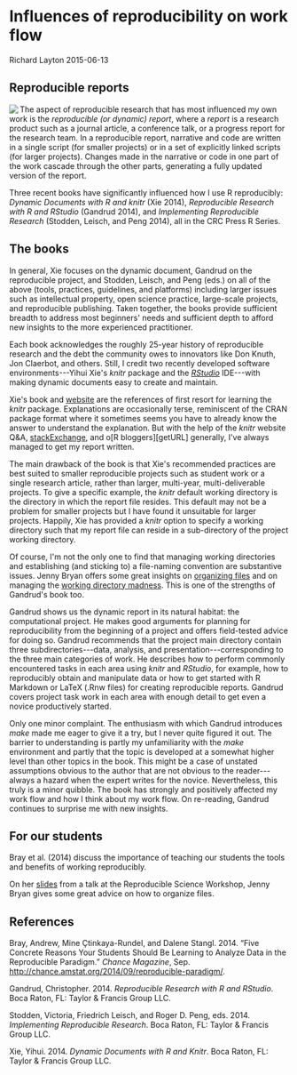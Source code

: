 Influences of reproducibility on work flow
==========================================

Richard Layton
2015-06-13

Reproducible reports
--------------------

<img src="https://dl.dropboxusercontent.com/u/36189294/wp/three_books_on_RR.png"  align=left>

The aspect of reproducible research that has most influenced my own work is the *reproducible (or dynamic) report*, where a *report* is a research product such as a journal article, a conference talk, or a progress report for the research team. In a reproducible report, narrative and code are written in a single script (for smaller projects) or in a set of explicitly linked scripts (for larger projects). Changes made in the narrative or code in one part of the work cascade through the other parts, generating a fully updated version of the report.

Three recent books have significantly influenced how I use R reproducibly: *Dynamic Documents with R and knitr* (Xie 2014), *Reproducible Research with R and RStudio* (Gandrud 2014), and *Implementing Reproducible Research* (Stodden, Leisch, and Peng 2014), all in the CRC Press R Series.

The books
---------

In general, Xie focuses on the dynamic document, Gandrud on the reproducible project, and Stodden, Leisch, and Peng (eds.) on all of the above (tools, practices, guidelines, and platforms) including larger issues such as intellectual property, open science practice, large-scale projects, and reproducible publishing. Taken together, the books provide sufficient breadth to address most beginners' needs and sufficient depth to afford new insights to the more experienced practitioner.

Each book acknowledges the roughly 25-year history of reproducible research and the debt the community owes to innovators like Don Knuth, Jon Claerbot, and others. Still, I credit two recently developed software environments---Yihui Xie's *knitr* package and the [*RStudio*](http://www.rstudio.com/) IDE---with making dynamic documents easy to create and maintain.

Xie's book and [website](http://yihui.name/knitr/) are the references of first resort for learning the *knitr* package. Explanations are occasionally terse, reminiscent of the CRAN package format where it sometimes seems you have to already know the answer to understand the explanation. But with the help of the *knitr* website Q&A, [stackExchange](getURL), and o[R bloggers][getURL] generally, I've always managed to get my report written.

The main drawback of the book is that Xie's recommended practices are best suited to smaller reproducible projects such as student work or a single research article, rather than larger, multi-year, multi-deliverable projects. To give a specific example, the *knitr* default working directory is the directory in which the report file resides. This default may not be a problem for smaller projects but I have found it unsuitable for larger projects. Happily, Xie has provided a *knitr* option to specify a working directory such that my report file can reside in a sub-directory of the project working directory.

Of course, I'm not the only one to find that managing working directories and establishing (and sticking to) a file-naming convention are substantive issues. Jenny Bryan offers some great insights on [organizing files](https://github.com/jennybc/organization-and-naming/tree/master/organization) and on managing the [working directory madness](getURL). This is one of the strengths of Gandrud's book too.

Gandrud shows us the dynamic report in its natural habitat: the computational project. He makes good arguments for planning for reproducibility from the beginning of a project and offers field-tested advice for doing so. Gandrud recommends that the project main directory contain three subdirectories---data, analysis, and presentation---corresponding to the three main categories of work. He describes how to perform commonly encountered tasks in each area using *knitr* and *RStudio*, for example, how to reproducibly obtain and manipulate data or how to get started with R Markdown or LaTeX (.Rnw files) for creating reproducible reports. Gandrud covers project task work in each area with enough detail to get even a novice productively started.

Only one minor complaint. The enthusiasm with which Gandrud introduces *make* made me eager to give it a try, but I never quite figured it out. The barrier to understanding is partly my unfamiliarity with the *make* environment and partly that the topic is developed at a somewhat higher level than other topics in the book. This might be a case of unstated assumptions obvious to the author that are not obvious to the reader---always a hazard when the expert writes for the novice. Nevertheless, this truly is a minor quibble. The book has strongly and positively affected my work flow and how I think about my work flow. On re-reading, Gandrud continues to surprise me with new insights.

For our students
----------------

Bray et al. (2014) discuss the importance of teaching our students the tools and benefits of working reproducibly.

On her [slides](https://github.com/jennybc/rr-organization1/tree/master/slides/organization-slides) from a talk at the Reproducible Science Workshop, Jenny Bryan gives some great advice on how to organize files.

<!-- comment out
### Credibility in computational science

Scientific credibility, especially in computation, turns largely on the success or failure of attempts to reproduce findings. And because nearly every discipline "X" has a complementary discipline "computational X", computational reproducibility becomes an issue for all disciplines. 

A number of recent cases illustrate how attempts to reproduce computational research can lead to findings being supported or refuted. 

First, in economics, attempts to reproduce the findings of Kenneth Rogoff and Carmen Reinhart led to the discovery of coding errors, selective exclusion of available data, and unconventional weighting of summary statistics [@Herdon2013]. When the data and code were corrected, all support for their basic hypothesis vanished. Though Rogoff and Reinhart's findings did not cause the austerity policies promoted in Western democracies since 2008, the false findings were used to rationalize those policies [@Krugman2013].

![](https://dl.dropboxusercontent.com/u/36189294/wp/reinhartandrogoff.png)<figcaption>*Kenneth Reinhart and Carmen Rogoff.*</figcaption><br>  

Second, in cancer therapy developed at Duke University, attempts to reproduce the findings of Anil Potti led to the discovery that he had used unstable code and selectively excluded data. Third-year medical student Bradford Perez courageously alerted the university to his concerns about Potti's misconduct in 2008 but was rebuffed. Eventually, Potti left Duke, at least 12 journal articles have been retracted, the clinical trials based on that modeling were terminated, and patients in those trials have sued Duke University [@deBruyn2015].

![](https://dl.dropboxusercontent.com/u/36189294/wp/anilpotti.png)<figcaption>*Anil Potti, formerly of Duke University.*</figcaption><br>  

Lastly, in climate science, for years the University of East Anglia's Climatic Research Unit (CRU) resisted sharing the code and data underlying Penn State professor of meteorology Michael Mann's famous "hockey stick" graph showing 1000 years of global temperature variation. The CRU's reluctance to share the data and the code, says Victoria Stodden of the University of Illinois Champagne-Urbana, had undermined public confidence in scientific credibility even though subsequent comparative studies support the essential hockey stick finding [@Pearce2010].  Stodden continues,

> My sense is that had this climate modeling community made its code and data readily available in a way that facilitated reproducibility of results, not only would they have avoided this embarrassment [of the leaked emails and the subsequent controversy] but the discourse would have been about scientific methods and results rather than potential evasions of FOIA [Freedom of Information Act] requests, whether or not data were fudged, or scientists acted improperly in squelching dissent or manipulating journal editorial boards [@Stodden2009]. 

![](https://dl.dropboxusercontent.com/u/36189294/wp/hockeystick.png)<figcaption>*1000 years of temperature variation: the hockey stick graph by Michael Mann.*</figcaption><br>   

Stodden, in *Implementing Reproducible Research* [@Stodden2014, Ch. 12], concludes that computational science today "faces a crisis of credibility. Without access to the code and data that underlie scientific discoveries, published findings are all but impossible to verify. Yet current intellectual property law stands directly and unavoidably in the way of open science." Stodden's essay on intellectual property in this book is a great introduction to the IP dilemma. 

I cannot resolve the IP conflict here, nor does Stodden. What I can do however, is discuss how the ideas of reproducible research can have a powerful effect on your own research productivity, even if you never plan to share your data and code with anyone else. As Paul Wilson, of the University of Wisconsin Madison, puts it "Your closest collaborator is you six months ago, but you don't reply to emails." Everyone writing on this subject agrees, the first beneficiary of making your work reproducible is your future self. 
-->
<!-- comment out
### What reproducible research can do for you

The workflow that so many of us are familiar with starts like this: acquire some data and use a favorite analysis software, e.g. MATLAB, R, or Excel, to iteratively explore the data until we have a graph we think tells an important story. We save these preliminary findings as graphic files or data tables. We begin writing up the findings in our favorite reporting software, e.g., MSWord or LaTeX, manually  importing the graphs and tables. We find we have to revise some data, so we remake the graphs, manually import them to the report, and revise the report narrative. After several iterations, the report is ready for submission to a conference or journal or to our collaborators for review and comment.

<figcaption>*A familiar workflow.*</figcaption>  
<img src="https://dl.dropboxusercontent.com/u/36189294/wp/commonworkflow.png" width="500">

Time passes. 

We obtain comments from the reviewers leading to yet more revisions, editing, and manually embedding new figures and tables in the report. Eventually the report is submitted in final form.   

More time passes. 

Preparing for a conference at which we present these findings, we begin to prepare presentation slides using yet another software package. We remake the figures and tables for easy viewing and again manually embed them in the presentation file. After several iterations that include feedback and revisions from our collaborators, if any, and the presentation is final and presented. 

More time passes.  

Someone wants to reproduce some segment of the original work, a graduate student perhaps, a colleague, or even yourself. We look through the our poorly organized directories trying to use the date stamp to determine which set of data files, analysis files, and presentation were used to create a particular figure in the original paper or presentation. Even if successful, it usually takes more time that we can afford because we didn't plan or execute the work with reproducibility in mind from the start. 

Important obstacles to efficiently reproducing one's own work are the pulldown menus and mouse clicks of GUI interfaces. First, as Karl Broman, UW-Madison, says, "If you do anything 'by hand' once, you'll do it 100 times." Second, manual operations leave no record. You can spend as much or even more time trying to reconstruct your work as you spent doing it in the first place. 

The tools and practices of reproducible research can address this problem, improving your personal research productivity, even if you never intend to share your data and code with others. For taking your first steps in learning reproducible research, I  suggest two basic principles:

1. Explicitly link computing, results, and narrative.  

2. Organize for reproducibility from the beginning of a project. 
-->
<!-- comment out
### Explicitly link computing, results, and narrative 

The idea of blending narrative and computing in the same script originated with GNU make files and Donald Knuth's "literate programming" concept and was advanced by Jon Claerbot at Stanford. Brief histories of the reproducible research literature are given in [@Gandrud2014;  @Stodden2014; and @Xie2014]. 

 I think many R users would credit Yihui Xie's *knitr* package as the breakthrough that made dynamic documents easy to create and maintain.  And integrating *knitr* into the [*RStudio*](http://www.rstudio.com/) IDE made management of reproducible computational projects even more accessible. Xie's book and [website](http://yihui.name/knitr/) are the go-to  references for *knitr* while Gandrud's book is an exceptional reference for organizing and implementing reproducible computational projects from data gathering and manipulation, to analysis and results, to rendering the report in various formats [@Gandrud2014].  

The basic principle of the dynamic document is to link computing, results, and narrative in the same script or set of scripts. For example, you can open a script, write some narrative describing some data, in the same script write some R code that will create a graph when the script is rendered, and add some additional narrative to discuss the graph. 

The script is rendered to create an output file in the format specified, e.g., PDF or HTML, the R code is executed, and the graph is embedded in the document with the accompanying narrative formatted per instructions in the script. Any changes to the data, graph, analysis, or narrative are  updated when the report is re-rendered. 

![](https://dl.dropboxusercontent.com/u/36189294/wp/RR-overview.png)<br>  

One of the great advantages of using RStudio for implementing reproducible research is the ease of rendering LaTeX markup (.Rnw files) to .tex and PDF format or RMarkdown markup (.Rmd files) to HTML or MSWord format. Rendering to MSWord is especially useful when your collaborators require files to be shared in .docx format. 
-->
<!-- comment out
### Organize for reproducibility from the beginning of a project 

Christopher Gandrud makes a very good case for organizing one's work for reproducibility from the beginning of a project and gives practical advice on how to implement a reproducible project [@Gandrud2014]. In this approach: 

1. Every file is a script

2. Every script is connected explicitly

3. File management is planned

*Project directory.* &ensp; Each project is given its own directory. For much of my work, a "project" is all work that produces a specific journal article, conference paper, or workshop. I use RStudios's *Project* feature for every project directory, thus the project-level directory is the working directory for that project. Gandrud suggests a Project directory with three main sub-directories: Data, Analysis, and Presentation. In my data visualization work, I have found it more convenient to have 6 main sub-directories: Common, Data, Design, Reports, Visuals, and WordPPT. 

*Common directory.* &ensp; For document elements re-used from project to project, e.g., business logo, LaTeX preambles, bibliography files,  templates for rendering RMarkdown to MSWord, etc. 

*Data directory.* &ensp; Excel data spreadsheets received from collaborators; R scripts that gather and manipulate data and write the  structured data frames to file in CSV format. The R scripts document the file names used and the data manipulation explicitly, enabling me or someone else to reproduce or verify the work.  I usually make these R scripts self-contained  so that I can run them independently of any other work in the project. 

![](https://dl.dropboxusercontent.com/u/36189294/wp/data_directory.png)<br>  

*Design directory.* &ensp; R scripts that read the prepared CSV data files, create graphs and tables, and write them to the *Visuals* directory in desired graphic formats. These R scripts are also self-contained so I can execute them independently while I'm designing and revising a graph. I prefer to call this directory "Design" because my primary work is in creating graphs; others may prefer "Analysis". "

![](https://dl.dropboxusercontent.com/u/36189294/wp/design_directory.PNG)<br>  

*Reports directory.* &ensp; Scripts in .Rnw or .Rmd markup to produce the final report document. If I'm the sole author for a project, I use .Rnw markup because LaTeX supports advanced design of documents. I use .Rmd markup when I have collaborators who use MSWord exclusively. In either case, the report script executes each independent data script and design script by name and includes the resulting tables and graphs in the report with accompanying narratives. This is the master script that invokes all the other scripts required to render a particular report in the desired format, e.g., PDF, HTML, or MSWord. 

![](https://dl.dropboxusercontent.com/u/36189294/wp/report_directory.PNG)<br>  

Placing my main script for the report in a *Reports* directory is contrary to Yihui Xie's advice in [@Xie2014]; he prefers the main report script to be in the working directory. I prefer the arrangement shown here. However, I agree with Xie's advice to use relative directory paths to support portability and reproducibility. 

*WordPPT directory.* &ensp; I regularly work with colleagues do not work reproducibly---who regularly do analysis in Excel, reporting in Word, and presenting in PowerPoint.  Materials they send me are saved in this directory. If any of their work affects my reproducible work, I make the necessary updates and revisions to my scripts, re-run the main report, and send it to my collaborators. 

![](https://dl.dropboxusercontent.com/u/36189294/wp/group_interaction.png)<br>  

If I am in charge of the final report, it will be fully reproducible. If another member of the team is in charge of the final report and they are not using reproducible practices, they will copy and paste elements from my work to import it to the final report. Thus some non-reproducible steps are introduced into the work flow. 

Hoefling and Rossinni, in [@Stodden2014, Ch. 8], have some perceptive insights into the problems of collaborating on large-scale reproducible projects. Some of the future improvements they wanted have been addressed since the book was published, e.g., if one uses RMarkdown to render a report to MSWord, we now have support for tables and MSWord style assignments for headers, footers, section headings, etc. Tables are now supported using the *kable()* function in *knitr* or using RMarkdown to MSWord.  
-->
<!-- comment out
### Next steps

I've covered what I consider the first steps in making one's research reproducible. However, full reproducibility entails much more than dynamic documents and well-designed directories. 

Each of the three books that have been my primary references to date go into more detail. In general, Xie focuses on the dynamic document, Gandrud on the reproducible project, and Stodden, Leisch, and Peng on all of the above (tools, practices, guidelines, and platforms) including  larger issues such as intellectual property, the practice of open science, large-scale projects, and reproducible publishing.

Numerous resources on reproducible research are available online. For example, [@Sandve2013] describes  "10 simple rules" for reproducibility covering issues I've omitted here. The  [R-bloggers](http://www.r-bloggers.com/) site is a searchable compendium of R news and tutorials; the [slideshare](http://www.slideshare.net/?ss) site yields numerous hits on reproducible research presentations. 
-->
<!-- comment out
### Summary

Applying two basic principles for reproducible research---explicitly linking computing, results, and narrative, and organizing for reproducibility from the beginning of a project---has improved the  productivity of my computational work and my contributions to collaborative research. 

In retrospect, it seems astonishing that work flows like I've described here have been not taught to students of science, engineering, and mathematics until only just recently. As Millman and Perez put it, 

> Yet, for all its importance, computing receives perfunctory attention in the training of new scientists and in the conduct of everyday research. It is treated as an inconsequential task that students and researchers learn "on the go" with little consideration for ensuring computational results are trustworthy, comprehensible, and ultimately a secure foundation for reproducible outcomes. Software and data are stored with poor organization, little documentation, and few tests. A haphazard patchwork of software tools is used with limited attention paid to capturing the complex workflows that emerge. The evolution of code is not tracked over time, making it difficult to understand what iteration of the code was used to obtain any specific result. Finally, many of the software packages used by scientists in research are proprietary and closed source, preventing complete understanding and control of the final scientific result [@Stodden2014, Ch. 6]. 

Anyone working to make their research reproducible will find abundant  advice, practical suggestions, how-to examples, and ideas and issues to ponder in all of the three main references [@Gandrud2014;  @Stodden2014; and @Xie2014]. I have read and re-read them a number of times and I look forward to the Gandrud's [second edition](https://www.crcpress.com/product/isbn/9781498715379) scheduled for release later this year. 





<!-- figures -->
<!-- comment out
### Image credits

<font style="font-size:14px; line-height:16px;"> 

Image of Reinhart and Rogoff, courtesy of The Commentator, reprinted under Creative Commons license.  http://www.thecommentator.com/privacy_policy. 

Image of Anil Potti, from WPDE.com. (c) 2015 Sinclair Communications, LLC. http://www.carolinalive.com/ 

"Hockey stick" graph from Mann, Bradley, & Hughes, Nature, 1998. Reprinted from The Guardian, (c) 2015 Guardian News and Media Limited.  http://www.theguardian.com/environment/2010/feb/02/hockey-stick-graph-climatechange.

Bing logo images for MATLAB, Microsoft Word, Excel, & PowerPoint, and for Adobe PDF are reprinted under Creative Commons license.

Other clip art courtesy of https://openclipart.org/, used with permission.

</font>
-->
References
----------

<!-- comment out

-->
<!--last line-->
Bray, Andrew, Mine Çtinkaya-Rundel, and Dalene Stangl. 2014. “Five Concrete Reasons Your Students Should Be Learning to Analyze Data in the Reproducible Paradigm.” *Chance Magazine*, Sep. <http://chance.amstat.org/2014/09/reproducible-paradigm/>.

Gandrud, Christopher. 2014. *Reproducible Research with R and RStudio*. Boca Raton, FL: Taylor & Francis Group LLC.

Stodden, Victoria, Friedrich Leisch, and Roger D. Peng, eds. 2014. *Implementing Reproducible Research*. Boca Raton, FL: Taylor & Francis Group LLC.

Xie, Yihui. 2014. *Dynamic Documents with R and Knitr*. Boca Raton, FL: Taylor & Francis Group LLC.
